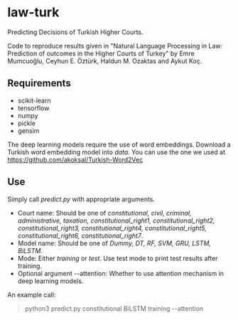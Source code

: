 # law-turk
Predicting Decisions of Turkish Higher Courts.

Code to reproduce results given in "Natural Language Processing in Law: Prediction of outcomes in the Higher Courts of Turkey" by Emre Mumcuoğlu, Ceyhun E. Öztürk, Haldun M. Ozaktas and Aykut Koç.

## Requirements
* scikit-learn
* tensorflow
* numpy
* pickle
* gensim

The deep learning models require the use of word embeddings. Download a Turkish word embedding model into _data_. You can use the one we used at https://github.com/akoksal/Turkish-Word2Vec

## Use

Simply call _predict.py_ with appropriate arguments.
* Court name: Should be one of _constitutional, civil, criminal, administrative, taxation, constitutional_right1, constitutional_right2, constitutional_right3, constitutional_right4, constitutional_right5, constitutional_right6, constitutional_right7_.
* Model name: Should be one of _Dummy, DT, RF, SVM, GRU, LSTM, BiLSTM_.
* Mode: Either _training_ or _test_. Use test mode to print test results after training.
* Optional argument --attention: Whether to use attention mechanism in deep learning models.

An example call:
> python3 predict.py constitutional BiLSTM training --attention